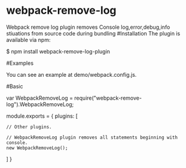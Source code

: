 
# webpack-remove-log
Webpack remove log plugin  removes Console log,error,debug,info stiuations from source code during bundling
#Installation
The plugin is available via npm:

$ npm install webpack-remove-log-plugin

#Examples

You can see an example at demo/webpack.config.js.

#Basic

var WebpackRemoveLog = require("webpack-remove-log").WebpackRemoveLog;

module.exports = {
  plugins: [
  
    // Other plugins.
    
    // WebpackRemoveLog plugin removes all statements beginning with console.
    new WebpackRemoveLog();
  ]
}

